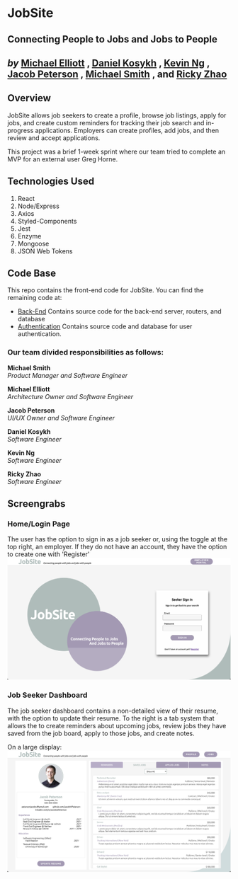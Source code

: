 # JobSite
## Connecting People to Jobs and Jobs to People
*by*
[Michael Elliott](https://github.com/melliottgithub)
,
[Daniel Kosykh](https://github.com/dankosykh)
,
[Kevin Ng](https://github.com/kevin-the-engi)
,
[Jacob Peterson](https://github.com/JacobWPeterson/PPFEC)
,
[Michael Smith](https://github.com/mijamessmith)
, and
[Ricky Zhao](https://github.com/rickBucket)
---

## Overview
JobSite allows job seekers to create a profile, browse job listings, apply for jobs, and create custom reminders for tracking their job search and in-progress applications. Employers can create profiles, add jobs, and then review and accept applications.

This project was a brief 1-week sprint where our team tried to complete an MVP for an external user Greg Horne.

## Technologies Used
1. React
2. Node/Express
3. Axios
5. Styled-Components
6. Jest
7. Enzyme
8. Mongoose
9. JSON Web Tokens

## Code Base
This repo contains the front-end code for JobSite. You can find the remaining code at:
* [Back-End](https://github.com/JacobWPeterson/JobSite-Backend)
  Contains source code for the back-end server, routers, and database 
* [Authentication](https://github.com/JacobWPeterson/JobSite-Authentication)
  Contains source code and database for user authentication.

### Our team divided responsibilities as follows:

**Michael Smith**\
*Product Manager and Software Engineer*

**Michael Elliott**\
*Architecture Owner and Software Engineer*

**Jacob Peterson**\
*UI/UX Owner and Software Engineer*

**Daniel Kosykh**\
*Software Engineer*

**Kevin Ng**\
*Software Engineer*

**Ricky Zhao**\
*Software Engineer*

## Screengrabs

### Home/Login Page
The user has the option to sign in as a job seeker or, using the toggle at the top right, an employer. If they do not have an account, they have the option to create one with 'Register'
<img src="https://github.com/JacobWPeterson/JobSite/blob/main/README_Images/Home.png" width="750px"  alt="User login landing page" />

### Job Seeker Dashboard
The job seeker dashboard contains a non-detailed view of their resume, with the option to update their resume. To the right is a tab system that allows the to create reminders about upcoming jobs, review jobs they have saved from the job board, apply to those jobs, and create notes.

On a large display:\
<img src="https://github.com/JacobWPeterson/JobSite/blob/main/README_Images/JobSeekerDashboard.png" width="750px"  alt="User login landing page" />

